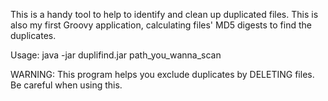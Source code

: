 This is a handy tool to help to identify and clean up duplicated files. This is also my first Groovy application, calculating files' MD5 digests to find the duplicates.

Usage:
java -jar duplifind.jar path\_you\_wanna\_scan

WARNING: This program helps you exclude duplicates by DELETING files. Be careful when using this.
